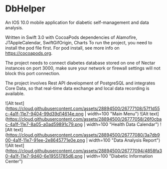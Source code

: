 # DbHelper
An IOS 10.0 mobile application for diabetic self-management and data analysis.

Written in Swift 3.0 with CocoaPods dependencies of Alamofire, JTAppleCalendar, SwiftGifOrigin, Charts To run the project, you need to install the pod file first. For pod install, see more info on https://cocoapods.org.

The project needs to connect diabetes database stored on one of Nectar instances on port 3000, make sure your network or firewall settings will not block this port connection.

The project involves Rest API development of PostgreSQL and integrates Core Data, so that real-time data exchange and local data recording is available.

![Alt text](https://cloud.githubusercontent.com/assets/28894500/26777108/57f1d55c-4a1f-11e7-9404-99d39d14614e.png | width=100 "Main Menu")
![Alt text](https://cloud.githubusercontent.com/assets/28894500/26777058/26f0cbac-4a1f-11e7-8a05-a0ad59891c79.png | width=100 "Health Data Calendar")
![Alt text](https://cloud.githubusercontent.com/assets/28894500/26777080/3a7db900-4a1f-11e7-91ee-2e8645771e0e.png | width=100 "Data Analysis Report")
![Alt text](https://cloud.githubusercontent.com/assets/28894500/26777094/4858fa30-4a1f-11e7-9d40-6e19551785d6.png | width=100 "Diabetic Information Center")
